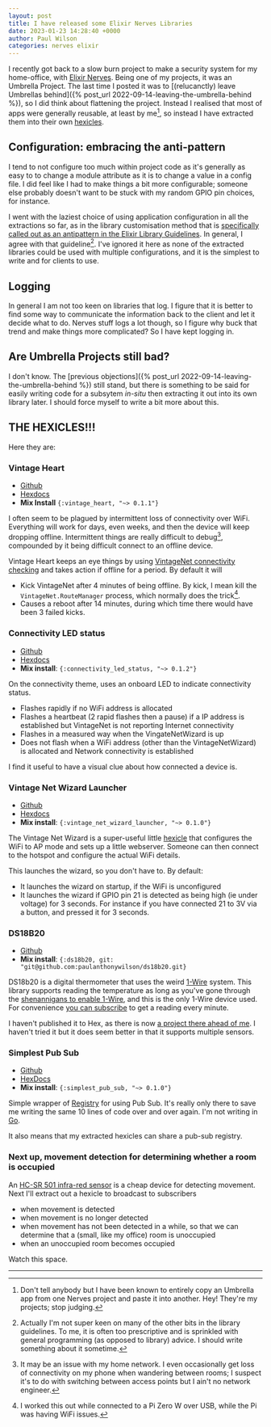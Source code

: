 ```yaml
---
layout: post
title: I have released some Elixir Nerves Libraries
date: 2023-01-23 14:28:40 +0000
author: Paul Wilson
categories: nerves elixir
---
```


I recently got back to a slow burn project to make a security system for my home-office, with [Elixir Nerves](https://nerves-project.org). Being one of my projects, it was an Umbrella Project. The last time I posted it was to [(relucanctly) leave Umbrellas behind]({% post_url 2022-09-14-leaving-the-umbrella-behind %}), so I did think about flattening the project.  Instead I realised that most of apps were generally reusable, at least by me[^1], so instead I have extracted them into their own [hexicles](https://mastodon.social/@paulwilson/109721602345750131). 

## Configuration: embracing the anti-pattern 

I tend to not configure too much within project code as it's generally as easy to to change a module attribute as it is to change a value in a config file. I did feel like I had to make things a bit more configurable; someone else probably doesn't want to be stuck with my random GPIO pin choices, for instance.

I went with the laziest choice of using application configuration in all the extractions so far, as in the library customisation method that is [specifically called out as an antipattern in the Elixir Library Guidelines](https://hexdocs.pm/elixir/1.14.3/library-guidelines.html#avoid-application-configuration). In general, I agree with that guideline[^2]. I've ignored it here as none of the extracted libraries could be used with multiple configurations, and it is the simplest to write and for clients to use. 

## Logging

In general I am not too keen on libraries that log. I figure that it is better to find some way to communicate the information back to the client and let it decide what to do. Nerves stuff logs a lot though, so I figure why buck that trend and make things more complicated? So I have kept logging in.

## Are Umbrella Projects still bad?

I don't know. The [previous objections]({% post_url 2022-09-14-leaving-the-umbrella-behind %}) still stand, but there is something to be said for easily writing code for a subsytem _in-situ_ then extracting it out into its own library later. I should force myself to write a bit more about this.

## THE HEXICLES!!!

Here they are:

### Vintage Heart

* [Github](https://github.com/paulanthonywilson/vintage_heart/)
* [Hexdocs](https://hexdocs.pm/vintage_heart/readme.html)
* **Mix Install** `{:vintage_heart, "~> 0.1.1"}`

I often seem to be plagued by intermittent loss of connectivity over WiFi. Everything will work for days, even weeks, and then the device will keep dropping offline. Intermittent things are really difficult to debug[^3], compounded by it being difficult connect to an offline device.

Vintage Heart keeps an eye things by using [VintageNet connectivity checking](https://hexdocs.pm/vintage_net/readme.html#internet-connectivity-checks) and takes action if offline for a period. By default it will

* Kick VintageNet after 4 minutes of being offline. By kick, I mean kill the `VintageNet.RouteManager` process, which normally does the trick[^4].
* Causes a reboot after 14 minutes, during which time there would have been 3 failed kicks.

### Connectivity LED status

* [Github](https://github.com/paulanthonywilson/connectivity_led_status/)
* [Hexdocs](https://hexdocs.pm/connectivity_led_status/readme.html)
* **Mix install**: `{:connectivity_led_status, "~> 0.1.2"}`

On the connectivity theme, uses an onboard LED to indicate connectivity status. 

* Flashes rapidly if no WiFi address is allocated
* Flashes a heartbeat (2 rapid flashes then a pause) if a IP address is established but VintageNet is not reporting Internet connectivity
* Flashes in a measured way when the VingateNetWizard is up
* Does not flash when a WiFi address (other than the VintageNetWizard) is allocated and Network connectivity is established

I find it useful to have a visual clue about how connected a device is.

### Vintage Net Wizard Launcher

* [Github](https://github.com/paulanthonywilson/vintage_net_wizard_launcher/)
* [Hexdocs](https://hexdocs.pm/vintage_net_wizard_launcher/readme.html)
* **Mix install**: `{:vintage_net_wizard_launcher, "~> 0.1.0"}`

The Vintage Net Wizard is a super-useful little [hexicle](https://hexdocs.pm/vintage_net_wizard/readme.html) that configures the WiFi to AP mode and sets up a little webserver. Someone can then connect to the hotspot and configure the actual WiFi details.

This launches the wizard, so you don't have to. By default:

* It launches the wizard on startup, if the WiFi is unconfigured
* It launches the wizard if GPIO pin 21 is detected as being high (ie under voltage) for 3 seconds. For instance if you have connected 21 to 3V via a button, and pressed it for 3 seconds.

### DS18B20

* [Github](https://github.com/paulanthonywilson/ds18b20)
* **Mix install**: `{:ds18b20, git: "git@github.com:paulanthonywilson/ds18b20.git}`

DS18b20 is a digital thermometer that uses the weird [1-Wire](https://en.wikipedia.org/wiki/1-Wire) system. This library supports reading the temperature as long as you've gone through the [shenannigans to enable 1-Wire](http://www.carstenblock.org/post/project-excelsius/), and this is the only 1-Wire device used. For convenience [you can subscribe](https://github.com/paulanthonywilson/ds18b20/blob/main/lib/ds18b20/temperature_server.ex#L36-L41) to get a reading every minute.

I haven't published it to Hex, as there is now [a project there ahead of me](https://hex.pm/packages/ds18b20_1w). I haven't tried it but it does seem better in that it supports multiple sensors.

### Simplest Pub Sub

* [Github](https://github.com/paulanthonywilson/simplest_pub_sub/)
* [HexDocs](https://hexdocs.pm/simplest_pub_sub/readme.html)
* **Mix install**: `{:simplest_pub_sub, "~> 0.1.0"}`

Simple wrapper of [Registry](https://hexdocs.pm/elixir/Registry.html) for using Pub Sub. It's really only there to save me writing the same 10 lines of code over and over again. I'm not writing in [Go](https://go.dev).

It also means that my extracted hexicles can share a pub-sub registry.

### Next up, movement detection for determining whether a room is occupied

An [HC-SR 501 infra-red sensor](https://duckduckgo.com/?q=HC-SR501) is a cheap device for detecting movement. Next I'll extract out a hexicle to  broadcast to subscribers

* when movement is detected
* when movement is no longer detected
* when movement has not been detected in a while, so that we can determine that a (small, like my office) room is unoccupied
* when an unoccupied room becomes occupied

Watch this space.






---

[^1]: Don't tell anybody but I have been known to entirely copy an Umbrella app from one Nerves  project and paste it into another. Hey! They're my projects; stop judging.
[^2]: Actually I'm not super keen on many of the other bits in the library guidelines. To me, it is often too prescriptive and is sprinkled with general programming (as opposed to library) advice. I should write something about it sometime.
[^3]: It may be an issue with my home network. I even occasionally get loss of connectivity on my phone when wandering between rooms; I suspect it's to do with switching between access points but I ain't no network engineer.
[^4]: I worked this out while connected to a Pi Zero W over USB, while the Pi was having WiFi issues. 